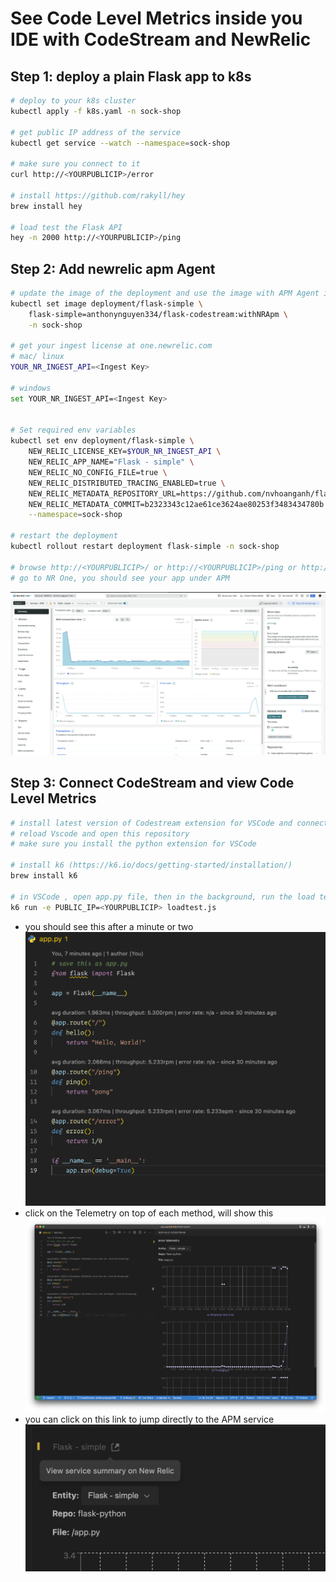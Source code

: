 # See Code Level Metrics inside you IDE with CodeStream and NewRelic

## Step 1: deploy a plain Flask app to k8s

```bash
# deploy to your k8s cluster
kubectl apply -f k8s.yaml -n sock-shop

# get public IP address of the service
kubectl get service --watch --namespace=sock-shop

# make sure you connect to it
curl http://<YOURPUBLICIP>/error

# install https://github.com/rakyll/hey
brew install hey

# load test the Flask API
hey -n 2000 http://<YOURPUBLICIP>/ping
```

## Step 2: Add newrelic apm Agent

```bash
# update the image of the deployment and use the image with APM Agent installed
kubectl set image deployment/flask-simple \
    flask-simple=anthonynguyen334/flask-codestream:withNRApm \
    -n sock-shop

# get your ingest license at one.newrelic.com
# mac/ linux
YOUR_NR_INGEST_API=<Ingest Key>

# windows
set YOUR_NR_INGEST_API=<Ingest Key>


# Set required env variables
kubectl set env deployment/flask-simple \
    NEW_RELIC_LICENSE_KEY=$YOUR_NR_INGEST_API \
    NEW_RELIC_APP_NAME="Flask - simple" \
    NEW_RELIC_NO_CONFIG_FILE=true \
    NEW_RELIC_DISTRIBUTED_TRACING_ENABLED=true \
    NEW_RELIC_METADATA_REPOSITORY_URL=https://github.com/nvhoanganh/flask-python.git \
    NEW_RELIC_METADATA_COMMIT=b2323343c12ae61ce3624ae80253f3483434780b \
    --namespace=sock-shop

# restart the deployment
kubectl rollout restart deployment flask-simple -n sock-shop

# browse http://<YOURPUBLICIP>/ or http://<YOURPUBLICIP>/ping or http://<YOURPUBLICIP>/error
# go to NR One, you should see your app under APM
```

![](2022-04-29-12-29-24.png)

## Step 3: Connect CodeStream and view Code Level Metrics

```bash
# install latest version of Codestream extension for VSCode and connect to NR One using User key
# reload Vscode and open this repository
# make sure you install the python extension for VSCode

# install k6 (https://k6.io/docs/getting-started/installation/)
brew install k6

# in VSCode , open app.py file, then in the background, run the load tests
k6 run -e PUBLIC_IP=<YOURPUBLICIP> loadtest.js
```

-   you should see this after a minute or two
    ![](2022-04-29-12-34-42.png)
-   click on the Telemetry on top of each method, will show this
    ![](2022-04-29-12-39-54.png)
-   you can click on this link to jump directly to the APM service
    ![](2022-04-29-12-41-09.png)

